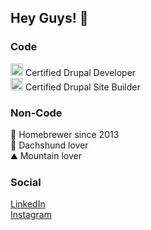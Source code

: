 ## Hey Guys! :wave:

### Code

<img src="https://cdn1.iconfinder.com/data/icons/social-media-logos-7/64/drupal-512.png" width="20" height="20"> Certified Drupal Developer<br />
<img src="https://cdn1.iconfinder.com/data/icons/social-media-logos-7/64/drupal-512.png" width="20" height="20"> Certified Drupal Site Builder

### Non-Code

:beers: Homebrewer since 2013<br />
:hotdog: Dachshund lover<br />
:mountain: Mountain lover

### Social
[LinkedIn](https://www.linkedin.com/in/chris-vanwormer-4a9b484/)<br />
[Instagram](https://www.instagram.com/chrisvanwormer/)


<!--
**chrisvanwormer/chrisvanwormer** is a ✨ _special_ ✨ repository because its `README.md` (this file) appears on your GitHub profile.

Here are some ideas to get you started:

- 🔭 I’m currently working on ...
- 🌱 I’m currently learning ...
- 👯 I’m looking to collaborate on ...
- 🤔 I’m looking for help with ...
- 💬 Ask me about ...
- 📫 How to reach me: ...
- 😄 Pronouns: ...
- ⚡ Fun fact: ...
-->
